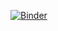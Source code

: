[![Binder](https://mybinder.org/badge_logo.svg)](https://mybinder.org/v2/gh/MateiGrama/dizertatie/master)
